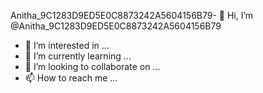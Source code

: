 Anitha_9C1283D9ED5E0C8873242A5604156B79- 👋 Hi, I’m @Anitha_9C1283D9ED5E0C8873242A5604156B79
- 👀 I’m interested in ...
- 🌱 I’m currently learning ...
- 💞️ I’m looking to collaborate on ...
- 📫 How to reach me ...

<!---
GH0220/Anitha_9C1283D9ED5E0C8873242A5604156B79 is a ✨ special ✨ repository because its `README.md` (this file) appears on your GitHub profile.
You can click the Preview link to take a look at your changes.
--->
